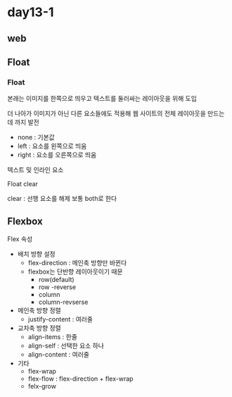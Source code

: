 # day13-1

## web

## Float

### Float

본래는 이미지를 한쪽으로 띄우고 텍스트를 둘러싸는 레이아웃을 위해 도입

더 나아가 이미지가 아닌 다른 요소들에도 적용해 웹 사이트의 전체 레이아웃을 만드는데 까지 발전

* none : 기본값
* left : 요소를 왼쪽으로 띄움
* right : 요소를 오른쪽으로 띄움

텍스트 및 인라인 요소



Float clear

clear : 선행 요소를 해제 보통 both로 한다





## Flexbox

Flex 속성







* 배치 방향 설정
  * flex-direction : 메인축  방향만 바뀐다
  * flexbox는 단반향 레이아웃이기 때문
    * row(default)
    * row -reverse
    * column
    * column-revserse
* 메인축 방향 정렬
  * justify-content : 여러줄
* 교차축 방향 정렬
  * align-items : 한줄
  * align-self : 선택한 요소 하나
  * align-content : 여러줄
* 기타
  * flex-wrap 
  * flex-flow : flex-direction + flex-wrap
  * felx-grow

